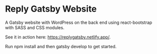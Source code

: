 # Reply Gatsby Website

A Gatsby website with WordPress on the back end using react-bootstrap with SASS and CSS modules.

See it in action here: https://replygatsby.netlify.app/.

Run npm install and then gatsby develop to get started.
